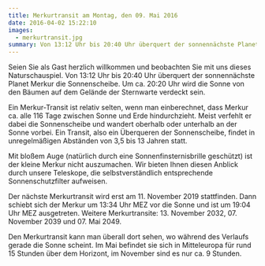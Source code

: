 ```yaml
---
title: Merkurtransit am Montag, den 09. Mai 2016
date: 2016-04-02 15:22:10
images:
  - merkurtransit.jpg
summary: Von 13:12 Uhr bis 20:40 Uhr überquert der sonnennächste Planet Merkur die Sonnenscheibe. Beobachten Sie mit uns dieses Naturschauspiel
---
```


Seien Sie als Gast herzlich willkommen und beobachten Sie mit uns dieses Naturschauspiel. Von 13:12 Uhr bis 20:40 Uhr überquert der sonnennächste Planet Merkur die Sonnenscheibe. Um ca. 20:20 Uhr wird die Sonne von den Bäumen auf dem Gelände der Sternwarte verdeckt sein.

Ein Merkur-Transit ist relativ selten, wenn man einberechnet, dass Merkur ca. alle 116 Tage zwischen Sonne und Erde hindurchzieht. Meist verfehlt er dabei die Sonnenscheibe und wandert oberhalb oder unterhalb an der Sonne vorbei. Ein Transit, also ein Überqueren der Sonnenscheibe, findet in unregelmäßigen Abständen von 3,5 bis 13 Jahren statt.

Mit bloßem Auge (natürlich durch eine Sonnenfinsternisbrille geschützt) ist der kleine Merkur nicht auszumachen. Wir bieten Ihnen diesen Anblick durch unsere Teleskope, die selbstverständlich entsprechende Sonnenschutzfilter aufweisen.

Der nächste Merkurtransit wird erst am 11. November 2019 stattfinden. Dann schiebt sich der Merkur um 13:34 Uhr MEZ vor die Sonne und ist um 19:04 Uhr MEZ ausgetreten. Weitere Merkurtransite: 13. November 2032, 07. November 2039 und 07. Mai 2049.

Den Merkurtransit kann man überall dort sehen, wo während des Verlaufs gerade die Sonne scheint. Im Mai befindet sie sich in Mitteleuropa für rund 15 Stunden über dem Horizont, im November sind es nur ca. 9 Stunden.
